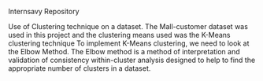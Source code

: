 Internsavy Repository

Use of Clustering technique on a dataset.
The Mall-customer dataset was used in this project and the clustering means used was the K-Means clustering technique
To implement K-Means clustering, we need to look at the Elbow Method.
The Elbow method is a method of interpretation and validation of consistency within-cluster analysis designed to help to find the appropriate number of clusters in a dataset.
